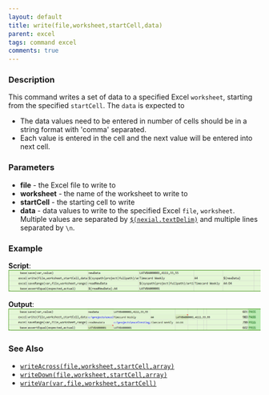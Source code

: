 ```yaml
---
layout: default
title: write(file,worksheet,startCell,data)
parent: excel
tags: command excel
comments: true
---
```



### Description
This command writes a set of data to a specified Excel `worksheet`, starting from the specified `startCell`.
The `data` is expected to 
- The data values need to be entered in number of cells should be in a string format with 'comma' separated.
- Each value is entered in the cell and the next value will be entered into next cell.


### Parameters
- **file** - the Excel file to write to
- **worksheet** - the name of the worksheet to write to
- **startCell** - the starting cell to write
- **data** - data values to write to the specified Excel `file`, `worksheet`.  Multiple values are separated by 
  [`$(nexial.textDelim)`](../../systemvars/index#nexial.textDelim) and multiple lines separated by `\n`.


### Example
**Script**:<br/>
![script](image/write_01.png)

**Output**:<br/>
![output](image/write_02.png)


### See Also
- [`writeAcross(file,worksheet,startCell,array)`](writeAcross(file,worksheet,startCell,array))
- [`writeDown(file,worksheet,startCell,array)`](writeDown(file,worksheet,startCell,array))
- [`writeVar(var,file,worksheet,startCell)`](writeVar(var,file,worksheet,startCell))
